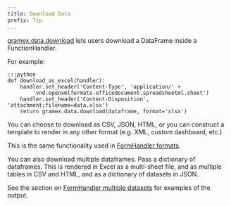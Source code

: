 ```yaml
---
title: Download Data
prefix: Tip
...
```


[gramex.data.download](https://learn.gramener.com/gramex/gramex.html#gramex.data.download) lets users download a DataFrame inside a FunctionHandler.

For example:

    :::python
    def download_as_excel(handler):
        handler.set_header('Content-Type', 'application/' +
            'vnd.openxmlformats-officedocument.spreadsheetml.sheet')
        handler.set_header('Content-Disposition', 'attachment;filename=data.xlsx')
        return gramex.data.download(dataframe, format='xlsx')

You can choose to download as CSV, JSON, HTML, or you can construct a template to render in any other format (e.g. XML, custom dashboard, etc.)

This is the same functionality used in [FormHandler formats](../formhandler/#formhandler-formats).

You can also download multiple dataframes. Pass a dictionary of dataframes. This is rendered in Excel as a multi-sheet file, and as multiple tables in CSV and HTML, and as a dictionary of datasets in JSON.

See the section on [FormHandler multiple datasets](../formhandler/#formhandler-multiple-datasets) for examples of the output.
